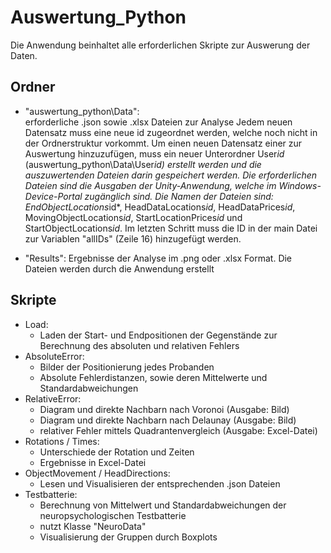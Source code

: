 # Auswertung_Python

Die Anwendung beinhaltet alle erforderlichen Skripte zur Auswerung der Daten.

## Ordner
- "auswertung_python\Data":  
	erforderliche .json sowie .xlsx Dateien zur Analyse
	Jedem neuen Datensatz muss eine neue id zugeordnet werden, welche noch nicht in der Ordnerstruktur vorkommt. 
	Um einen neuen Datensatz einer zur Auswertung hinzuzufügen, muss ein neuer Unterordner User*id* (auswertung_python\Data\User*id) 
	erstellt werden und die auszuwertenden Dateien darin gespeichert werden. 
	Die erforderlichen Dateien sind die Ausgaben der Unity-Anwendung, welche im Windows-Device-Portal zugänglich sind.
	Die Namen der Dateien sind: EndObjectLocations*id*, HeadDataLocations*id*, HeadDataPrices*id*, MovingObjectLocations*id*, StartLocationPrices*id* 
	und StartObjectLocations*id*. Im letzten Schritt muss die ID in der main Datei zur Variablen "allIDs" (Zeile 16) hinzugefügt werden.
	
	
- "Results": Ergebnisse der Analyse im .png oder .xlsx Format. Die Dateien werden durch die Anwendung erstellt

## Skripte
- Load:
    - Laden der Start- und Endpositionen der Gegenstände zur Berechnung des absoluten und relativen Fehlers
- AbsoluteError: 
    - Bilder der Positionierung jedes Probanden
    - Absolute Fehlerdistanzen, sowie deren Mittelwerte und Standardabweichungen
- RelativeError:
    - Diagram und direkte Nachbarn nach Voronoi (Ausgabe: Bild)
    - Diagram und direkte Nachbarn nach Delaunay (Ausgabe: Bild)
    - relativer Fehler mittels Quadrantenvergleich (Ausgabe: Excel-Datei)
- Rotations / Times: 
    - Unterschiede der Rotation und Zeiten
    - Ergebnisse in Excel-Datei
- ObjectMovement / HeadDirections: 
    - Lesen und Visualisieren der entsprechenden .json Dateien 
- Testbatterie: 
    - Berechnung von Mittelwert und Standardabweichungen der neuropsychologischen Testbatterie
    - nutzt Klasse "NeuroData" 
    - Visualisierung der Gruppen durch Boxplots





